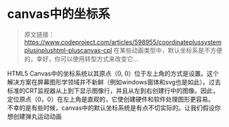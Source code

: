 # canvas中的坐标系

>原文链接：https://www.codeproject.com/articles/598955/coordinateplussystemplusinplushtml-pluscanvas-cpl
>在某些动画类型中，默认坐标系是不方便的，幸好，你可以使用转型方式来改变它...

HTML5 Canvas中的坐标系统以其原点（0, 0）位于左上角的方式是设置。这个解决方案在屏幕图形学领域并不新鲜（例如windows窗体和svg也是如此）。过去标准的CRT监视器从上到下显示图像行，并且从左到右创建行中的图像。因此，定位原点（0，0）在左上角是直观的，它使创建硬件和软件处理图形更容易。  
不幸的是有些时候，canvas中的默认坐标系统是有点不切实际的。让我们假设你想创建弹丸运动动画